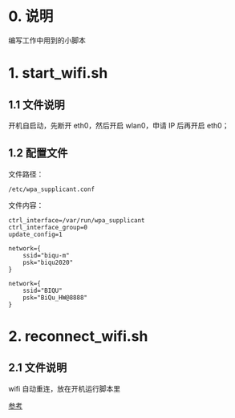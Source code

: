 # 0. 说明

编写工作中用到的小脚本

# 1. start_wifi.sh

## 1.1 文件说明

开机自启动，先断开 eth0，然后开启 wlan0，申请 IP 后再开启 eth0；

## 1.2 配置文件

文件路径：

``` text
/etc/wpa_supplicant.conf
```

文件内容：

``` text
ctrl_interface=/var/run/wpa_supplicant
ctrl_interface_group=0
update_config=1

network={
    ssid="biqu-m"
    psk="biqu2020"
}

network={
    ssid="BIQU"
    psk="BiQu_HW@8888"
}
```

# 2. reconnect_wifi.sh

## 2.1 文件说明

wifi 自动重连，放在开机运行脚本里

[参考](https://blog.csdn.net/JoeNahm/article/details/89224924)
